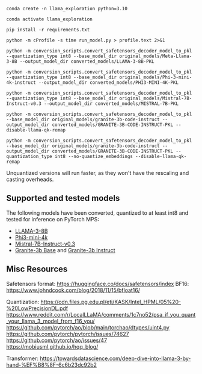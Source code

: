 ```
conda create -n llama_exploration python=3.10
```
```
conda activate llama_exploration 
```
```
pip install -r requirements.txt
```

```
python -m cProfile -s time run_model.py > profile.text 2>&1
```

```
python -m conversion_scripts.convert_safetensors_decoder_model_to_pkl --quantization_type int8 --base_model_dir original_models/Meta-Llama-3-8B --output_model_dir converted_models/LLAMA-3-8B-PKL

python -m conversion_scripts.convert_safetensors_decoder_model_to_pkl --quantization_type int8 --base_model_dir original_models/Phi-3-mini-4k-instruct --output_model_dir converted_models/PHI3-MINI-4K-PKL

python -m conversion_scripts.convert_safetensors_decoder_model_to_pkl --quantization_type int8 --base_model_dir original_models/Mistral-7B-Instruct-v0.3 --output_model_dir converted_models/MISTRAL-7B-PKL

python -m conversion_scripts.convert_safetensors_decoder_model_to_pkl --base_model_dir original_models/granite-3b-code-instruct --output_model_dir converted_models/GRANITE-3B-CODE-INSTRUCT-PKL --disable-llama-qk-remap

python -m conversion_scripts.convert_safetensors_decoder_model_to_pkl --base_model_dir original_models/granite-3b-code-instruct --output_model_dir converted_models/GRANITE-3B-CODE-INSTRUCT-PKL --quantization_type int8 --no-quantize_embeddings --disable-llama-qk-remap
```

Unquantized versions will run faster, as they won't have the rescaling and casting overheads.

## Supported and tested models

The following models have been converted, quantized to at least int8 and tested for inference on PyTorch MPS:
* [LLAMA-3-8B](https://huggingface.co/meta-llama/Meta-Llama-3-8B)
* [Phi3-mini-4k](https://huggingface.co/microsoft/Phi-3-mini-4k-instruct)
* [Mistral-7B-Instruct-v0.3](https://huggingface.co/mistralai/Mistral-7B-Instruct-v0.3)
* [Granite-3b Base](https://huggingface.co/ibm-granite/granite-3b-code-base) and [Granite-3b Instruct](https://huggingface.co/ibm-granite/granite-3b-code-instruct)


## Misc Resources
Safetensors format: https://huggingface.co/docs/safetensors/index
BF16: https://www.johndcook.com/blog/2018/11/15/bfloat16/

Quantization: 
https://cdn.files.pg.edu.pl/eti/KASK/Intel_HPML/05%20-%20LowPrecisionDL.pdf
https://www.reddit.com/r/LocalLLaMA/comments/1c7no52/psa_if_you_quant_your_llama_3_model_from_f16_you/
https://github.com/pytorch/ao/blob/main/torchao/dtypes/uint4.py
https://github.com/pytorch/pytorch/issues/74627
https://github.com/pytorch/ao/issues/47
https://mobiusml.github.io/hqq_blog/



Transformer:
https://towardsdatascience.com/deep-dive-into-llama-3-by-hand-%EF%B8%8F-6c6b23dc92b2